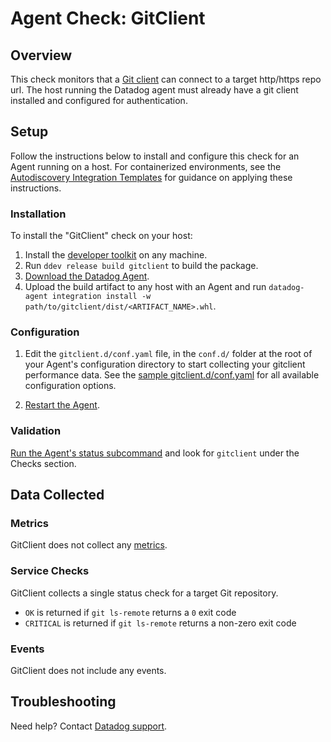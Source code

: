 # Agent Check: GitClient

## Overview

This check monitors that a [Git client][1] can connect to a target http/https repo url.  The host running the Datadog agent must already have a git client installed and configured for authentication.

## Setup

Follow the instructions below to install and configure this check for an Agent running on a host. For containerized environments, see the [Autodiscovery Integration Templates][2] for guidance on applying these instructions.

### Installation

To install the "GitClient" check on your host:

1. Install the [developer toolkit](https://docs.datadoghq.com/developers/integrations/new_check_howto/#developer-toolkit) on any machine.
2. Run `ddev release build gitclient` to build the package.
3. [Download the Datadog Agent](https://app.datadoghq.com/account/settings#agent).
4. Upload the build artifact to any host with an Agent and run `datadog-agent integration install -w path/to/gitclient/dist/<ARTIFACT_NAME>.whl`.

### Configuration

1. Edit the `gitclient.d/conf.yaml` file, in the `conf.d/` folder at the root of your Agent's configuration directory to start collecting your gitclient performance data. See the [sample gitclient.d/conf.yaml][3] for all available configuration options.

2. [Restart the Agent][4].

### Validation

[Run the Agent's status subcommand][5] and look for `gitclient` under the Checks section.

## Data Collected

### Metrics

GitClient does not collect any [metrics][6].

### Service Checks

GitClient collects a single status check for a target Git repository.

* `OK` is returned if `git ls-remote` returns a `0` exit code
* `CRITICAL` is returned if `git ls-remote` returns a non-zero exit code

### Events

GitClient does not include any events.

## Troubleshooting

Need help? Contact [Datadog support][7].

[1]: https://git-scm.com/
[2]: https://docs.datadoghq.com/agent/autodiscovery/integrations
[3]: https://github.com/DataDog/integrations-core/blob/master/gitclient/datadog_checks/gitclient/data/conf.yaml.example
[4]: https://docs.datadoghq.com/agent/guide/agent-commands/#start-stop-and-restart-the-agent
[5]: https://docs.datadoghq.com/agent/guide/agent-commands/#agent-status-and-information
[6]: https://github.com/DataDog/integrations-core/blob/master/gitclient/metadata.csv
[7]: https://docs.datadoghq.com/help
